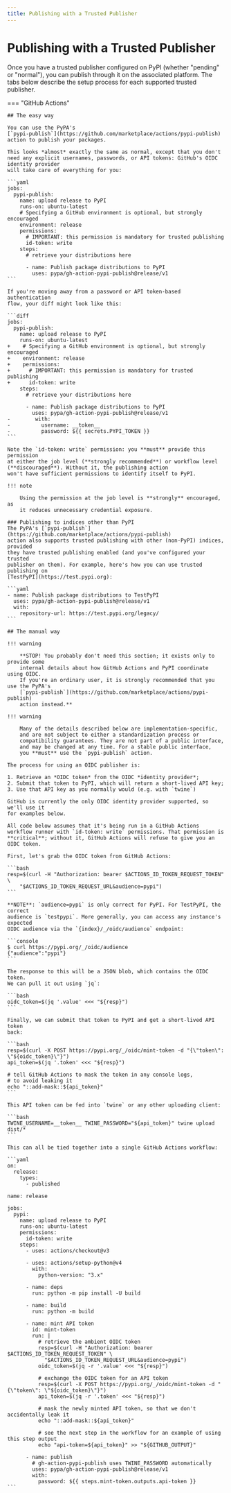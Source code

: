 ```yaml
---
title: Publishing with a Trusted Publisher
---
```


# Publishing with a Trusted Publisher

Once you have a trusted publisher configured on PyPI (whether "pending" or
"normal"), you can publish through it on the associated platform. The tabs
below describe the setup process for each supported trusted publisher.

=== "GitHub Actions"

    ## The easy way

    You can use the PyPA's
    [`pypi-publish`](https://github.com/marketplace/actions/pypi-publish)
    action to publish your packages.

    This looks *almost* exactly the same as normal, except that you don't
    need any explicit usernames, passwords, or API tokens: GitHub's OIDC identity provider
    will take care of everything for you:

    ```yaml
    jobs:
      pypi-publish:
        name: upload release to PyPI
        runs-on: ubuntu-latest
        # Specifying a GitHub environment is optional, but strongly encouraged
        environment: release
        permissions:
          # IMPORTANT: this permission is mandatory for trusted publishing
          id-token: write
        steps:
          # retrieve your distributions here

          - name: Publish package distributions to PyPI
            uses: pypa/gh-action-pypi-publish@release/v1
    ```

    If you're moving away from a password or API token-based authentication
    flow, your diff might look like this:

    ```diff
    jobs:
      pypi-publish:
        name: upload release to PyPI
        runs-on: ubuntu-latest
    +    # Specifying a GitHub environment is optional, but strongly encouraged
    +    environment: release
    +    permissions:
    +      # IMPORTANT: this permission is mandatory for trusted publishing
    +      id-token: write
        steps:
          # retrieve your distributions here

          - name: Publish package distributions to PyPI
            uses: pypa/gh-action-pypi-publish@release/v1
    -        with:
    -          username: __token__
    -          password: ${{ secrets.PYPI_TOKEN }}
    ```

    Note the `id-token: write` permission: you **must** provide this permission
    at either the job level (**strongly recommended**) or workflow level
    (**discouraged**). Without it, the publishing action
    won't have sufficient permissions to identify itself to PyPI.

    !!! note

        Using the permission at the job level is **strongly** encouraged, as
        it reduces unnecessary credential exposure.

    ### Publishing to indices other than PyPI
    The PyPA's [`pypi-publish`](https://github.com/marketplace/actions/pypi-publish)
    action also supports trusted publishing with other (non-PyPI) indices, provided
    they have trusted publishing enabled (and you've configured your trusted
    publisher on them). For example, here's how you can use trusted publishing on
    [TestPyPI](https://test.pypi.org):

    ```yaml
    - name: Publish package distributions to TestPyPI
      uses: pypa/gh-action-pypi-publish@release/v1
      with:
        repository-url: https://test.pypi.org/legacy/
    ```

    ## The manual way

    !!! warning

        **STOP! You probably don't need this section; it exists only to provide some
        internal details about how GitHub Actions and PyPI coordinate using OIDC.
        If you're an ordinary user, it is strongly recommended that you use the PyPA's
        [`pypi-publish`](https://github.com/marketplace/actions/pypi-publish)
        action instead.**

    !!! warning

        Many of the details described below are implementation-specific,
        and are not subject to either a standardization process or
        compatibility guarantees. They are not part of a public interface,
        and may be changed at any time. For a stable public interface,
        you **must** use the `pypi-publish` action.

    The process for using an OIDC publisher is:

    1. Retrieve an *OIDC token* from the OIDC *identity provider*;
    2. Submit that token to PyPI, which will return a short-lived API key;
    3. Use that API key as you normally would (e.g. with `twine`)

    GitHub is currently the only OIDC identity provider supported, so we'll use it
    for examples below.

    All code below assumes that it's being run in a GitHub Actions
    workflow runner with `id-token: write` permissions. That permission is
    **critical**; without it, GitHub Actions will refuse to give you an OIDC token.

    First, let's grab the OIDC token from GitHub Actions:

    ```bash
    resp=$(curl -H "Authorization: bearer $ACTIONS_ID_TOKEN_REQUEST_TOKEN" \
        "$ACTIONS_ID_TOKEN_REQUEST_URL&audience=pypi")
    ```

    **NOTE**: `audience=pypi` is only correct for PyPI. For TestPyPI, the correct
    audience is `testpypi`. More generally, you can access any instance's expected
    OIDC audience via the `{index}/_/oidc/audience` endpoint:

    ```console
    $ curl https://pypi.org/_/oidc/audience
    {"audience":"pypi"}
    ```

    The response to this will be a JSON blob, which contains the OIDC token.
    We can pull it out using `jq`:

    ```bash
    oidc_token=$(jq '.value' <<< "${resp}")
    ```

    Finally, we can submit that token to PyPI and get a short-lived API token
    back:

    ```bash
    resp=$(curl -X POST https://pypi.org/_/oidc/mint-token -d "{\"token\": \"${oidc_token}\"}")
    api_token=$(jq '.token' <<< "${resp}")

    # tell GitHub Actions to mask the token in any console logs,
    # to avoid leaking it
    echo "::add-mask::${api_token}"
    ```

    This API token can be fed into `twine` or any other uploading client:

    ```bash
    TWINE_USERNAME=__token__ TWINE_PASSWORD="${api_token}" twine upload dist/*
    ```

    This can all be tied together into a single GitHub Actions workflow:

    ```yaml
    on:
      release:
        types:
          - published

    name: release

    jobs:
      pypi:
        name: upload release to PyPI
        runs-on: ubuntu-latest
        permissions:
          id-token: write
        steps:
          - uses: actions/checkout@v3

          - uses: actions/setup-python@v4
            with:
              python-version: "3.x"

          - name: deps
            run: python -m pip install -U build

          - name: build
            run: python -m build

          - name: mint API token
            id: mint-token
            run: |
              # retrieve the ambient OIDC token
              resp=$(curl -H "Authorization: bearer $ACTIONS_ID_TOKEN_REQUEST_TOKEN" \
                "$ACTIONS_ID_TOKEN_REQUEST_URL&audience=pypi")
              oidc_token=$(jq -r '.value' <<< "${resp}")

              # exchange the OIDC token for an API token
              resp=$(curl -X POST https://pypi.org/_/oidc/mint-token -d "{\"token\": \"${oidc_token}\"}")
              api_token=$(jq -r '.token' <<< "${resp}")

              # mask the newly minted API token, so that we don't accidentally leak it
              echo "::add-mask::${api_token}"

              # see the next step in the workflow for an example of using this step output
              echo "api-token=${api_token}" >> "${GITHUB_OUTPUT}"

          - name: publish
            # gh-action-pypi-publish uses TWINE_PASSWORD automatically
            uses: pypa/gh-action-pypi-publish@release/v1
            with:
              password: ${{ steps.mint-token.outputs.api-token }}
    ```
